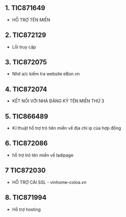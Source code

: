 ## 1. TIC871649
- HỖ TRỢ TÊN MIỀN
## 2. TIC872129
- Lỗi truy cập
## 3. TIC872075
- Nhờ a/c kiểm tra website eBon.vn
## 4. TIC872074
- KẾT NỐI VỚI NHÀ ĐĂNG KÝ TÊN MIỀN THỨ 3
## 5. TIC866489
- Kĩ thuật hỗ trợ trỏ tiên miền về địa chỉ ip của hợp đồng 	

## 6. TIC872086
- hỗ trợ trỏ tên miền về ladipage
## 7	TIC872030
- HỖ TRỢ CÀI SSL - vinhome-coloa.vn
## 8. TIC871994
- Hỗ trợ hosting